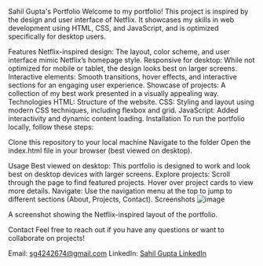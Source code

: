 Sahil Gupta's Portfolio
Welcome to my portfolio! This project is inspired by the design and user interface of Netflix. It showcases my skills in web development using HTML, CSS, and JavaScript, and is optimized specifically for desktop users.

Features
Netflix-inspired design: The layout, color scheme, and user interface mimic Netflix’s homepage style.
Responsive for desktop: While not optimized for mobile or tablet, the design looks best on larger screens.
Interactive elements: Smooth transitions, hover effects, and interactive sections for an engaging user experience.
Showcase of projects: A collection of my best work presented in a visually appealing way.
Technologies
HTML: Structure of the website.
CSS: Styling and layout using modern CSS techniques, including flexbox and grid.
JavaScript: Added interactivity and dynamic content loading.
Installation
To run the portfolio locally, follow these steps:

Clone this repository to your local machine
Navigate to the folder
Open the index.html file in your browser (best viewed on desktop).

Usage
Best viewed on desktop: This portfolio is designed to work and look best on desktop devices with larger screens.
Explore projects: Scroll through the page to find featured projects. Hover over project cards to view more details.
Navigate: Use the navigation menu at the top to jump to different sections (About, Projects, Contact).
Screenshots
![image](https://github.com/user-attachments/assets/80a8f9fa-810b-407f-977b-75b04b15f5d5)

A screenshot showing the Netflix-inspired layout of the portfolio.

Contact
Feel free to reach out if you have any questions or want to collaborate on projects!

Email: sg4242674@gmail.com
LinkedIn: [Sahil Gupta LinkedIn](https://www.linkedin.com/in/sahil-gupta-4a7b8b230/)
